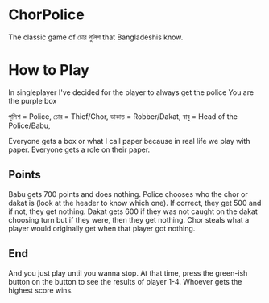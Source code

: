 # ChorPolice
The classic game of চোর পুলিশ that Bangladeshis know.

# How to Play
In singleplayer I've decided for the player to always get the police
You are the purple box

পুলিশ = Police,
চোর = Thief/Chor,
ডাকাত = Robber/Dakat,
বাবু = Head of the Police/Babu,

Everyone gets a box or what I call paper because in real life we play with paper.
Everyone gets a role on their paper.

## Points
Babu gets 700 points and does nothing.
Police chooses who the chor or dakat is (look at the header to know which one). If correct, they get 500 and if not, they get nothing.
Dakat gets 600 if they was not caught on the dakat choosing turn but if they were, then they get nothing.
Chor steals what a player would originally get when that player got nothing.

## End
And you just play until you wanna stop. At that time, press the green-ish button on the button to see the results of player 1-4.
Whoever gets the highest score wins.
